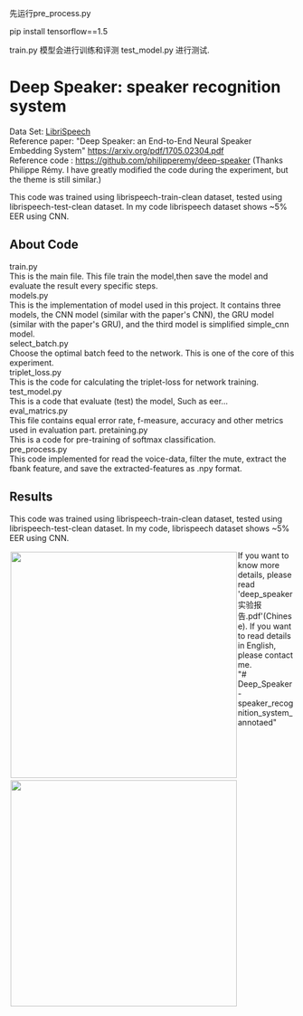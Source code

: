 先运行pre_process.py


pip install tensorflow==1.5

train.py      模型会进行训练和评测
test_model.py 进行测试.





#  Deep Speaker: speaker recognition system

Data Set: [LibriSpeech](http://www.openslr.org/12/)  
Reference paper: "Deep Speaker: an End-to-End Neural Speaker Embedding System" https://arxiv.org/pdf/1705.02304.pdf  
Reference code : https://github.com/philipperemy/deep-speaker (Thanks Philippe Rémy. I have greatly modified the code during the experiment, but the theme is still similar.)  
  
This code was trained using librispeech-train-clean dataset, tested using librispeech-test-clean dataset. In my code librispeech dataset shows ~5% EER using CNN.   
  
## About Code
train.py  
This is the main file. This file train the model,then save the model and evaluate the result every specific steps.  
models.py  
This is the implementation of model used in this project. It contains three models, the CNN model (similar with the paper's CNN), the GRU model (similar with the paper's GRU), and the third model is simplified simple_cnn model.  
select_batch.py  
Choose the optimal batch feed to the network. This is one of the core of this experiment.   
triplet_loss.py  
This is the code for calculating the triplet-loss for network training.  
test_model.py  
This is a code that evaluate (test) the model, Such as eer...   
eval_matrics.py  
This file contains equal error rate, f-measure, accuracy and other metrics used in evaluation part. 
pretaining.py  
This is a code for pre-training of softmax classification.  
pre_process.py  
This code implemented for read the voice-data, filter the mute, extract the fbank feature, and save the extracted-features as .npy format.  
  
## Results  
This code was trained using librispeech-train-clean dataset, tested using librispeech-test-clean dataset. In my code, librispeech dataset shows ~5% EER using CNN. 
  
<div style="float:left;border:solid 1px 000;margin:2px;"><img src="https://github.com/Walleclipse/Deep_Speaker-speaker_recognition_system/raw/master/demo/loss.png"  width="400" ></div>
<div style="float:left;border:solid 1px 000;margin:2px;"><img src="https://github.com/Walleclipse/Deep_Speaker-speaker_recognition_system/raw/master/demo/EER.png" width="400" ></div>  
    
  If you want to know more details, please read 'deep_speaker实验报告.pdf'(Chinese). If you want to read details in English, please contact me.  
"# Deep_Speaker-speaker_recognition_system_annotaed" 
